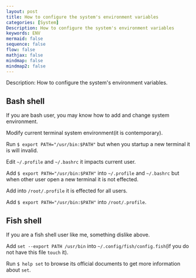 ```yaml
---
layout: post
title: How to configure the system's environment variables
categories: [System]
Description: How to configure the system's environment variables
keywords: ENV
mermaid: false
sequence: false
flow: false
mathjax: false
mindmap: false
mindmap2: false
---
```


Description: How to configure the system's environment variables.

## Bash shell

If you are bash user, you may know how to add and change system environment.

Modify current terminal system environment(it is contemporary).

Run `$ export PATH="/usr/bin:$PATH"` but when you startup a new terminal it is will invalid.

Edit `~/.profile` and `~/.bashrc` it impacts current user.

Add `$ export PATH="/usr/bin:$PATH"` into `~/.profile` and `~/.bashrc` but when other user open a new terminal it is not effected. 

Add into `/root/.profile` it is effected for all users.

Add `$ export PATH="/usr/bin:$PATH"` into `/root/.profile`.

## Fish shell

If you are a fish shell user like me, something dislike above.

Add `set --export PATH /usr/bin` into `~/.config/fish/config.fish`(if you do not have this file `touch` it).

Run `$ help set` to browse its official documents to get more information about `set`. 
